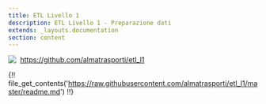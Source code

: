 ```yaml
---
title: ETL Livello 1
description: ETL Livello 1 - Preparazione dati
extends: _layouts.documentation
section: content
---
```


<img style="float: left; margin:auto; margin-right: 8px;" src="/assets/img/GitHub-Mark-32px.png"><a href="https://github.com/almatrasporti/etl_l1" target="_blank">https://github.com/almatrasporti/etl_l1</a>

{!! file_get_contents('https://raw.githubusercontent.com/almatrasporti/etl_l1/master/readme.md') !!}